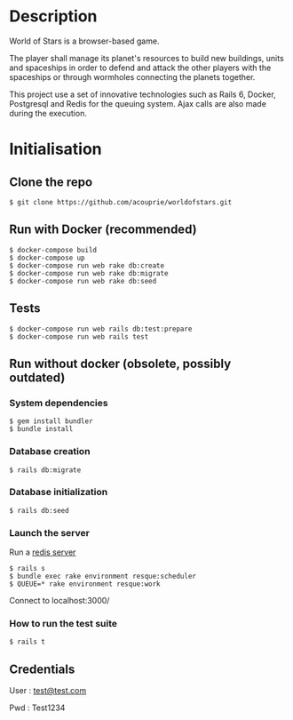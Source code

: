# Description

World of Stars is a browser-based game.

The player shall manage its planet's resources to build new buildings, units and spaceships in order to defend and attack the other players with the spaceships or through wormholes connecting the planets together.

This project use a set of innovative technologies such as Rails 6, Docker, Postgresql and Redis for the queuing system. Ajax calls are also made during the execution.

# Initialisation

## Clone the repo

```
$ git clone https://github.com/acouprie/worldofstars.git
```

## Run with Docker (recommended)

```
$ docker-compose build
$ docker-compose up
$ docker-compose run web rake db:create
$ docker-compose run web rake db:migrate
$ docker-compose run web rake db:seed
```

## Tests

```
$ docker-compose run web rails db:test:prepare
$ docker-compose run web rails test
```

## Run without docker (obsolete, possibly outdated)

### System dependencies

```
$ gem install bundler
$ bundle install
```

### Database creation

```
$ rails db:migrate
```

### Database initialization

```
$ rails db:seed
```

### Launch the server

Run a [redis server](https://redis.io/)
```
$ rails s
$ bundle exec rake environment resque:scheduler
$ QUEUE=* rake environment resque:work
```

Connect to localhost:3000/

### How to run the test suite

```
$ rails t
```

## Credentials

User : test@test.com

Pwd : Test1234
